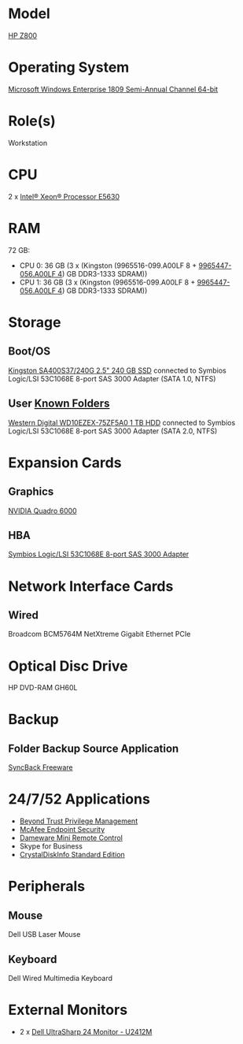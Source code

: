 # Model

[HP Z800](https://support.hp.com/us-en/document/c01709726#AbT3)

# Operating System

[Microsoft Windows Enterprise 1809 Semi-Annual Channel 64-bit](https://docs.microsoft.com/en-us/windows/release-information/)

# Role(s)

Workstation

# CPU

2 x [Intel® Xeon® Processor E5630](https://ark.intel.com/content/www/us/en/ark/products/47924/intel-xeon-processor-e5630-12m-cache-2-53-ghz-5-86-gt-s-intel-qpi.html)

# RAM

72 GB:

* CPU 0: 36 GB (3 x (Kingston (9965516-099.A00LF 8 + [9965447-056.A00LF 4](https://www.memory4less.com/kingston-4gb-ddr3-pc10600-9965447-056-a00lf)) GB DDR3-1333 SDRAM))
* CPU 1: 36 GB (3 x (Kingston (9965516-099.A00LF 8 + [9965447-056.A00LF 4](https://www.memory4less.com/kingston-4gb-ddr3-pc10600-9965447-056-a00lf)) GB DDR3-1333 SDRAM))

# Storage

## Boot/OS

[Kingston SA400S37/240G 2.5" 240 GB SSD](https://www.kingston.com/datasheets/sa400_us.pdf) connected to Symbios Logic/LSI 53C1068E 8-port SAS 3000 Adapter (SATA 1.0, NTFS) 

## User [Known Folders](https://docs.microsoft.com/en-us/windows/win32/shell/known-folders)

[Western Digital WD10EZEX-75ZF5A0 1 TB HDD](https://documents.westerndigital.com/content/dam/doc-library/en_us/assets/public/western-digital/product/internal-drives/wd-blue-hdd/data-sheet-wd-blue-pc-hard-drives-2879-771436.pdf) connected to Symbios Logic/LSI 53C1068E 8-port SAS 3000 Adapter (SATA 2.0, NTFS)

# Expansion Cards

## Graphics

[NVIDIA Quadro 6000](https://www.nvidia.com/content/dam/en-zz/Solutions/design-visualization/quadro-product-literature/NV_DS_QUADRO_6000_Oct10_US_LR.pdf)

## HBA

 [Symbios Logic/LSI 53C1068E 8-port SAS 3000 Adapter](https://docs.broadcom.com/doc/12352180)

# Network Interface Cards

## Wired

Broadcom BCM5764M NetXtreme Gigabit Ethernet PCIe

# Optical Disc Drive

HP DVD-RAM GH60L

# Backup

## Folder Backup Source Application

[SyncBack Freeware](https://www.2brightsparks.com/freeware/freeware-hub.html)


# 24/7/52 Applications

* [Beyond Trust Privilege Management](https://www.beyondtrust.com/solutions)
* [McAfee Endpoint Security](https://www.mcafee.com/enterprise/en-us/products/endpoint-security.html)
* [Dameware Mini Remote Control](https://www.dameware.com/dameware-mini-remote-control)
* Skype for Business
* [CrystalDiskInfo Standard Edition](https://crystalmark.info/en/software/crystaldiskinfo/)

# Peripherals

## Mouse

Dell USB Laser Mouse

## Keyboard

Dell Wired Multimedia Keyboard 

# External Monitors

* 2 x [Dell UltraSharp 24 Monitor - U2412M](https://www.dell.com/en-us/work/shop/dell-ultrasharp-24-monitor-u2412m/apd/210-agss/monitors-monitor-accessories)
